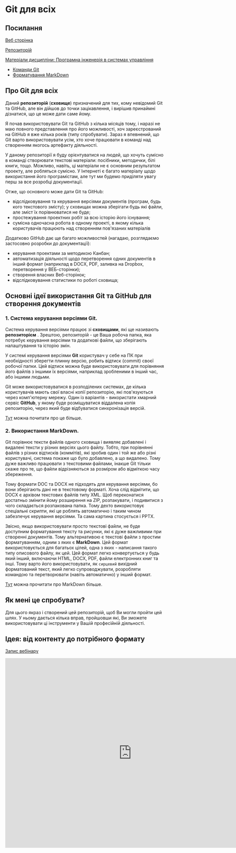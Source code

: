 # Git для всіх

## Посилання

[Веб сторінка](https://pupenasan.github.io/Git4All/) 

[Репозиторій](https://github.com/pupenasan/Git4All)

[Матеріали дисципліни: Програмна інженерія в системах управління](https://pupenasan.github.io/ProgIngContrSystems/)

- [Команди Git](https://pupenasan.github.io/ProgIngContrSystems/%D0%94%D0%BE%D0%B2%D1%96%D0%B4%D0%BD%D0%B8%D0%BA%D0%B8/%D0%BA%D0%BE%D0%BC%D0%B0%D0%BD%D0%B4%D0%B8Git.html)
- [Форматування MarkDown](https://pupenasan.github.io/ProgIngContrSystems/%D0%94%D0%BE%D0%B2%D1%96%D0%B4%D0%BD%D0%B8%D0%BA%D0%B8/%D1%84%D0%BE%D1%80%D0%BC%D0%B0%D1%82%D1%83%D0%B2MD.html)

## Про Git для всіх

Даний **репозиторій** (**сховище**) призначений для тих, кому невідомий Git та GitHub, але він дійшов до точки зацікавлення, і вирішив принаймні дізнатися, що це може дати саме йому.

Я почав використовувати Git та GitHub з кілька місяців тому, і наразі не маю повного представлення про його можливості, хоч зареєстрований на  GitHub я вже кілька років (типу спробувати). Зараз я впевнений, що Git варто використовувати усім, хто хоче працювати в команді над створенням якогось артефакту діяльності. 

У даному репозиторії я буду  орієнтуватися на людей, що хочуть сумісно в команді створювати текстові матеріали: посібники, методички, білі книги, тощо. Можливо, навіть, ці матеріали не є основним результатом проекту, але робляться сумісно. У Інтернеті є багато матеріалу щодо використання його програмістам, але тут ми будемо приділяти увагу перш за все розробці документації.

Отже, що основного може дати Git та GitHub:

- відслідковування та керування версіями документів (програм, будь кого текстового змісту); у сховищах можна зберігати будь які файли, але зміст їх порівнюватися не буде;
- простежування проектних робіт за всю історію його існування;
- сумісна одночасна робота в одному проекті, в якому кілька користувачів працюють над створенням пов'язаних матеріалів

Додатково GitHub дає ще багато можливостей (нагадаю, розглядаємо застосовно розробки до документації):

- керування проектами за методикою Канбан;
- автоматизація діяльності щодо перетворення одних документів в інший формат (наприклад в DOCX, PDF, заливка на Dropbox, перетворення у ВЕБ-сторінки);
- створення власних Веб-сторінок;  
- відслідковування статистики по роботі сховища;

## Основні ідеї використання Git та GitHub для створення документів    

### 1. Система керування версіями Git.

Система керування версіями працює зі **сховищами**, які ще називають **репозиторієм** . Зрештою, репозиторій - це Ваша робоча папка, яка потребує керування версіями та додаткові файли, що зберігають налаштування та історію змін.    

У системі керування версіями **Git** користувач у себе на ПК при необхідності зберегти плинну версію, робить відтиск (commit) своєї робочої папки.  Цей відтиск можна буде використовувати для порівняння його файлів з іншими їх версіями, наприклад зробленими в інший час, або іншими людьми. 

Git може використовуватися в розподілених системах, де кілька користувачів мають свої власні копії репозиторію, які пов'язуються через комп'ютерну мережу. Один із варіантів - використати хмарний сервіс **GitHub**, у якому буде розміщуватися віддалена копія репозиторію, через який буде відбуватися синхронізація версій.     

[Тут](https://github.com/pupenasan/ProgIngContrSystems/blob/master/%D0%9B%D0%B5%D0%BA%D1%86/Git.md) можна почитати про це більше.

### 2. Використання MarkDown.

Git  порівнює тексти файлів одного сховища і виявляє добавлені і видалені тексти у різних версіях цього файлу. Тобто, при порівнянні файлів з різних відтисків (коммітів), які зробив один і той же або різні користувачі, система покаже що було добавлено, а що видалено. Тому дуже важливо працювати з текстовими файлами, інакше Git тільки скаже про те, що файли відрізняються за розміром або відміткою часу збереження.

Тому формати DOC та DOCX не підходять для керування версіями, бо вони зберігають дані не в текстовому форматі. Хоча слід відмітити, що DOCX є архівом текстових файлів типу XML. Щоб переконатися достатньо змінити йому розширення на ZIP, розпакувати, і подивитися з чого складається розпакована папка. Тому дехто використовує спеціальні скрипти, які це роблять автоматично і таким чином забезпечує керування версіями. Та сама картина стосується і PPTX.

Звісно, якщо використовувати просто текстові файли, не буде доступним форматування тексту та рисунки, які є дуже важливими при створенні документів. Тому альтернативою є текстові файли з простим форматуванням, одним з яких є **MarkDown**. Цей формат використовується для багатьох цілей, одна з яких - написання такого типу описового файлу, як цей. Цей формат легко конвертується у будь який інший, включаючи HTML, DOCX, PDF, файли електронних книг та інші. Тому варто його використовувати, як `сирцевий` вихідний форматований текст, який легко супроводжувати, розробляти командою та перетворювати (навіть автоматично) у інший формат.

[Тут](https://github.com/pupenasan/ProgIngContrSystems/blob/master/%D0%9B%D0%B5%D0%BA%D1%86/MarkDown.md) можна прочитати про MarkDown більше.             

## Як мені це спробувати?

Для цього якраз і створений цей репозиторій, щоб Ви могли пройти цей шлях. У ньому дається кілька вправ, пройшовши які, Ви зможете використовувати ці інструменти у Вашій професійній діяльності. 

## Ідея: від контенту до потрібного формату

[Запис вебінару](https://www.youtube.com/embed/VnD4P_7uNCM)



<iframe width="800" height="600" src="https://www.youtube.com/embed/VnD4P_7uNCM" frameborder="0" allow="accelerometer; autoplay; encrypted-media; gyroscope; picture-in-picture" allowfullscreen></iframe>   